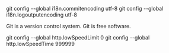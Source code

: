 git config --global i18n.commitencoding utf-8
git config --global i18n.logoutputencoding utf-8


Git is a version control system.
Git is free software.

git config --global http.lowSpeedLimit 0
git config --global http.lowSpeedTime 999999